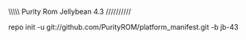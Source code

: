 \\\\\\\\\\ Purity Rom Jellybean 4.3 ////////// 

repo init -u git://github.com/PurityROM/platform_manifest.git -b jb-43
